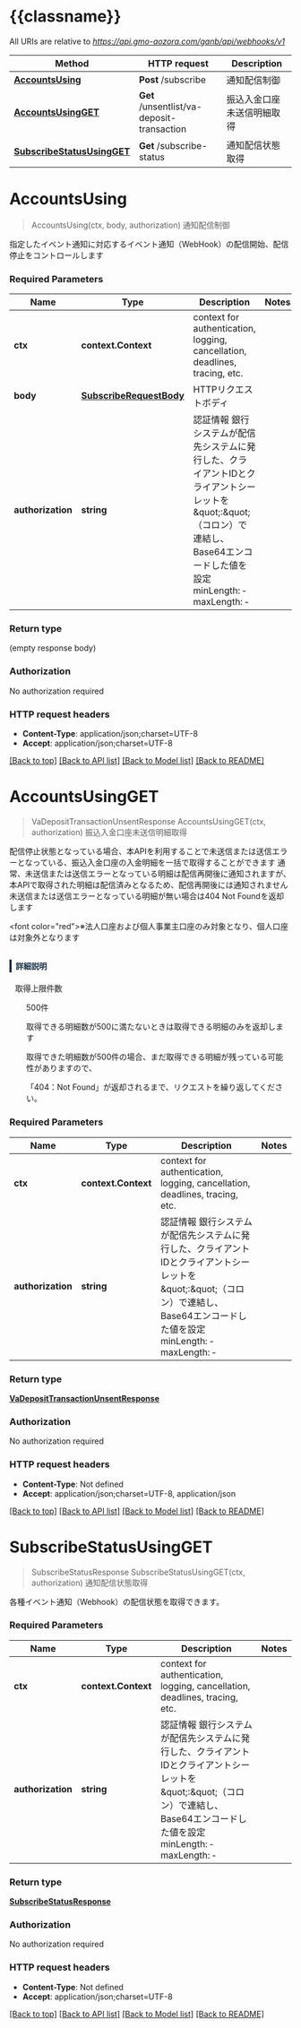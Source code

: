 # {{classname}}

All URIs are relative to *https://api.gmo-aozora.com/ganb/api/webhooks/v1*

Method | HTTP request | Description
------------- | ------------- | -------------
[**AccountsUsing**](WebhooksApi.md#AccountsUsing) | **Post** /subscribe | 通知配信制御
[**AccountsUsingGET**](WebhooksApi.md#AccountsUsingGET) | **Get** /unsentlist/va-deposit-transaction | 振込入金口座未送信明細取得
[**SubscribeStatusUsingGET**](WebhooksApi.md#SubscribeStatusUsingGET) | **Get** /subscribe-status | 通知配信状態取得

# **AccountsUsing**
> AccountsUsing(ctx, body, authorization)
通知配信制御

指定したイベント通知に対応するイベント通知（WebHook）の配信開始、配信停止をコントロールします

### Required Parameters

Name | Type | Description  | Notes
------------- | ------------- | ------------- | -------------
 **ctx** | **context.Context** | context for authentication, logging, cancellation, deadlines, tracing, etc.
  **body** | [**SubscribeRequestBody**](SubscribeRequestBody.md)| HTTPリクエストボディ | 
  **authorization** | **string**| 認証情報 銀行システムが配信先システムに発行した、クライアントIDとクライアントシーレットを\&quot;:\&quot;（コロン）で連結し、Base64エンコードした値を設定 minLength: ‐ maxLength: ‐  | 

### Return type

 (empty response body)

### Authorization

No authorization required

### HTTP request headers

 - **Content-Type**: application/json;charset=UTF-8
 - **Accept**: application/json;charset=UTF-8

[[Back to top]](#) [[Back to API list]](../README.md#documentation-for-api-endpoints) [[Back to Model list]](../README.md#documentation-for-models) [[Back to README]](../README.md)

# **AccountsUsingGET**
> VaDepositTransactionUnsentResponse AccountsUsingGET(ctx, authorization)
振込入金口座未送信明細取得

配信停止状態となっている場合、本APIを利用することで未送信または送信エラーとなっている、振込入金口座の入金明細を一括で取得することができます 通常、未送信または送信エラーとなっている明細は配信再開後に通知されますが、本APIで取得された明細は配信済みとなるため、配信再開後には通知されません 未送信または送信エラーとなっている明細が無い場合は404 Not Foundを返却します <p><font color=\"red\">※法人口座および個人事業主口座のみ対象となり、個人口座は対象外となります</font></p> <h4 style='margin-top:30px; border-left: solid 4px #1B2F48; padding: 0.1em 0.5em; color:#1B2F48;'>詳細説明</h4> <div style='margin:10px;'>   <p style='font-weight:bold; color:#616161;'>取得上限件数</p>   <p style='padding-left:20px;'>500件</p>   <p style='padding-left:20px;'>取得できる明細数が500に満たないときは取得できる明細のみを返却します</p>   <p style='padding-left:20px;'>取得できた明細数が500件の場合、まだ取得できる明細が残っている可能性がありますので、</p>   <p style='padding-left:20px;'>「404：Not Found」が返却されるまで、リクエストを繰り返してください。</p> </div> 

### Required Parameters

Name | Type | Description  | Notes
------------- | ------------- | ------------- | -------------
 **ctx** | **context.Context** | context for authentication, logging, cancellation, deadlines, tracing, etc.
  **authorization** | **string**| 認証情報 銀行システムが配信先システムに発行した、クライアントIDとクライアントシーレットを\&quot;:\&quot;（コロン）で連結し、Base64エンコードした値を設定 minLength: ‐ maxLength: ‐  | 

### Return type

[**VaDepositTransactionUnsentResponse**](vaDepositTransactionUnsentResponse.md)

### Authorization

No authorization required

### HTTP request headers

 - **Content-Type**: Not defined
 - **Accept**: application/json;charset=UTF-8, application/json

[[Back to top]](#) [[Back to API list]](../README.md#documentation-for-api-endpoints) [[Back to Model list]](../README.md#documentation-for-models) [[Back to README]](../README.md)

# **SubscribeStatusUsingGET**
> SubscribeStatusResponse SubscribeStatusUsingGET(ctx, authorization)
通知配信状態取得

各種イベント通知（Webhook）の配信状態を取得できます。

### Required Parameters

Name | Type | Description  | Notes
------------- | ------------- | ------------- | -------------
 **ctx** | **context.Context** | context for authentication, logging, cancellation, deadlines, tracing, etc.
  **authorization** | **string**| 認証情報 銀行システムが配信先システムに発行した、クライアントIDとクライアントシーレットを\&quot;:\&quot;（コロン）で連結し、Base64エンコードした値を設定 minLength: ‐ maxLength: ‐  | 

### Return type

[**SubscribeStatusResponse**](SubscribeStatusResponse.md)

### Authorization

No authorization required

### HTTP request headers

 - **Content-Type**: Not defined
 - **Accept**: application/json;charset=UTF-8

[[Back to top]](#) [[Back to API list]](../README.md#documentation-for-api-endpoints) [[Back to Model list]](../README.md#documentation-for-models) [[Back to README]](../README.md)

